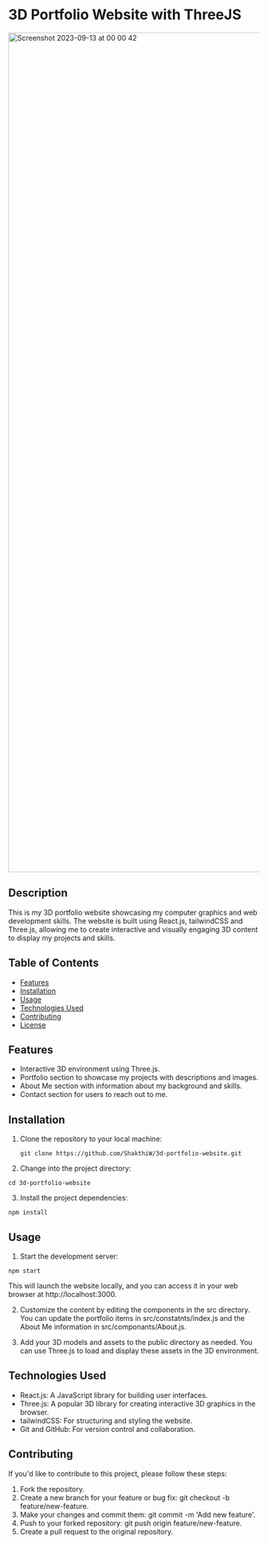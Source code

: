 # 3D Portfolio Website with ThreeJS

<img width="1680" alt="Screenshot 2023-09-13 at 00 00 42" src="https://github.com/ShakthiW/portfolio-threejs/assets/115597935/c9003d6d-4f71-4d26-8fe6-821b2c9d8bd4">


## Description

This is my 3D portfolio website showcasing my computer graphics and web development skills. The website is built using React.js, tailwindCSS and Three.js, allowing me to create interactive and visually engaging 3D content to display my projects and skills.

## Table of Contents

- [Features](#features)
- [Installation](#installation)
- [Usage](#usage)
- [Technologies Used](#technologies-used)
- [Contributing](#contributing)
- [License](#license)

## Features

- Interactive 3D environment using Three.js.
- Portfolio section to showcase my projects with descriptions and images.
- About Me section with information about my background and skills.
- Contact section for users to reach out to me.

## Installation

1. Clone the repository to your local machine:

   ```shell
   git clone https://github.com/ShakthiW/3d-portfolio-website.git
   ```
   
2. Change into the project directory:

  ```shell
  cd 3d-portfolio-website
  ```

3. Install the project dependencies:

 ```shell
 npm install
 ```

## Usage

01. Start the development server:

  ```shell
  npm start
  ```
  This will launch the website locally, and you can access it in your web browser at http://localhost:3000.

02. Customize the content by editing the components in the src directory. You can update the portfolio items in src/constatnts/index.js and the About Me information in src/componants/About.js.

3. Add your 3D models and assets to the public directory as needed. You can use Three.js to load and display these assets in the 3D environment.


## Technologies Used
  - React.js: A JavaScript library for building user interfaces.
  - Three.js: A popular 3D library for creating interactive 3D graphics in the browser.
  - tailwindCSS: For structuring and styling the website.
  - Git and GitHub: For version control and collaboration.

## Contributing
If you'd like to contribute to this project, please follow these steps:

  01. Fork the repository.
  02. Create a new branch for your feature or bug fix: git checkout -b feature/new-feature.
  03. Make your changes and commit them: git commit -m 'Add new feature'.
  04. Push to your forked repository: git push origin feature/new-feature.
  05. Create a pull request to the original repository.


